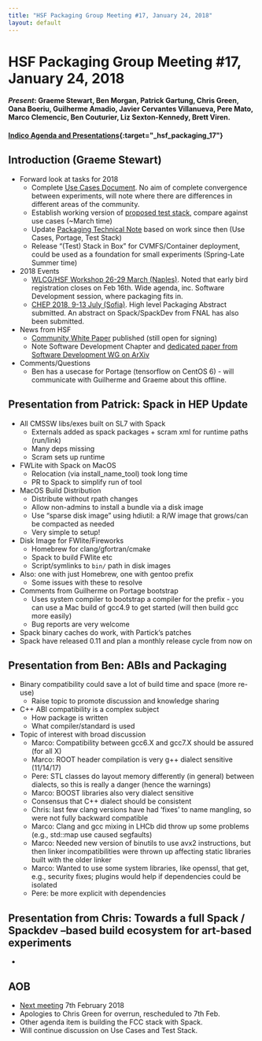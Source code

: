 ```yaml
---
title: "HSF Packaging Group Meeting #17, January 24, 2018"
layout: default
---
```


# HSF Packaging Group Meeting #17, January 24, 2018

#### *Present*: Graeme Stewart, Ben Morgan, Patrick Gartung, Chris Green, Oana Boeriu, Guilherme Amadio, Javier Cervantes Villanueva, Pere Mato, Marco Clemencic, Ben Couturier, Liz Sexton-Kennedy, Brett Viren.
#### [Indico Agenda and Presentations](https://indico.cern.ch/event/688097/){:target="_hsf_packaging_17"}

## Introduction (Graeme Stewart)
* Forward look at tasks for 2018
  * Complete [Use Cases Document](https://docs.google.com/document/d/1h-r3XPIXXxmr5tThIh6gu6VcXXRhBXtUuOv14ju3oTI/edit).
    No aim of complete convergence between experiments, will note where there are differences in different areas of the community.
  * Establish working version of [proposed test stack](https://docs.google.com/document/d/1LW8OsTFFA9QwsJ9fASkRoJ2E6Gk3UGnOQIcElCL8UCM/edit), compare against use cases (~March time)
  * Update [Packaging Technical Note](http://hepsoftwarefoundation.org/notes/HSF-TN-2016-03.pdf) based on work since then (Use Cases, Portage, Test Stack)
  * Release “(Test) Stack in Box” for CVMFS/Container deployment, could be used as a foundation for small experiments (Spring-Late Summer time)
* 2018 Events
  * [WLCG/HSF Workshop 26-29 March (Naples)](https://indico.cern.ch/event/658060/). Noted that early bird registration closes on Feb 16th.
    Wide agenda, inc. Software Development session, where packaging fits in.
  * [CHEP 2018, 9-13 July (Sofia)](http://chep2018.org). High level Packaging Abstract submitted. An abstract on Spack/SpackDev from FNAL has also been submitted.
* News from HSF
  * [Community White Paper](https://arxiv.org/abs/1712.06982) published (still open for signing)
  * Note Software Development Chapter and [dedicated paper from Software Development WG on ArXiv](https://arxiv.org/abs/1712.07959)
* Comments/Questions
  * Ben has a usecase for Portage (tensorflow on CentOS 6) - will communicate with Guilherme and Graeme about this offline.

## Presentation from Patrick: Spack in HEP Update
* All CMSSW libs/exes built on SL7 with Spack
  * Externals added as spack packages + scram xml for runtime paths (run/link)
  * Many deps missing
  * Scram sets up runtime
* FWLite with Spack on MacOS
  * Relocation (via install_name_tool) took long time
  * PR to Spack to simplify run of tool
* MacOS Build Distribution
  * Distribute without rpath changes
  * Allow non-admins to install a bundle via a disk image
  * Use “sparse disk image” using hdiutil: a R/W image that grows/can be compacted as needed
  * Very simple to setup!
* Disk Image for FWlite/Fireworks
  * Homebrew for clang/gfortran/cmake
  * Spack to build FWlite etc
  * Script/symlinks to `bin/` path in disk images
* Also: one with just Homebrew, one with gentoo prefix
  * Some issues with these to resolve
* Comments from Guilherme on Portage bootstrap
  * Uses system compiler to bootstrap a compiler for the prefix - you can use a Mac build of gcc4.9 to get started (will then build gcc more easily)
  * Bug reports are very welcome
* Spack binary caches do work, with Partick’s patches
* Spack have released 0.11 and plan a monthly release cycle from now on

## Presentation from Ben: ABIs and Packaging
* Binary compatibility could save a lot of build time and space (more re-use)
  * Raise topic to promote discussion and knowledge sharing
* C++ ABI compatibility is a complex subject
  * How package is written
  * What compiler/standard is used
* Topic of interest with broad discussion
  * Marco: Compatibility between gcc6.X and gcc7.X should be assured (for all X)
  * Marco: ROOT header compilation is very g++ dialect sensitive (11/14/17)
  * Pere: STL classes do layout memory differently (in general) between dialects, so this is really a danger (hence the warnings)
  * Marco: BOOST libraries also very dialect sensitive
  * Consensus that C++ dialect should be consistent
  * Chris: last few clang versions have had ‘fixes’ to name mangling, so were not fully backward compatible
  * Marco: Clang and gcc mixing in LHCb did throw up some problems (e.g., std::map use caused segfaults)
  * Marco: Needed new version of binutils to use avx2 instructions, but then linker incompatibilities were thrown up affecting static libraries built with the older linker
  * Marco: Wanted to use some system libraries, like openssl, that get, e.g., security fixes; plugins would help if dependencies could be isolated
  * Pere: be more explicit with dependencies

## Presentation from Chris: Towards a full Spack / Spackdev –based build ecosystem for art-based experiments
*

## AOB
* [Next meeting](https://indico.cern.ch/event/700265/) 7th February 2018
* Apologies to Chris Green for overrun, rescheduled to 7th Feb.
* Other agenda item is building the FCC stack with Spack.
* Will continue discussion on Use Cases and Test Stack.

